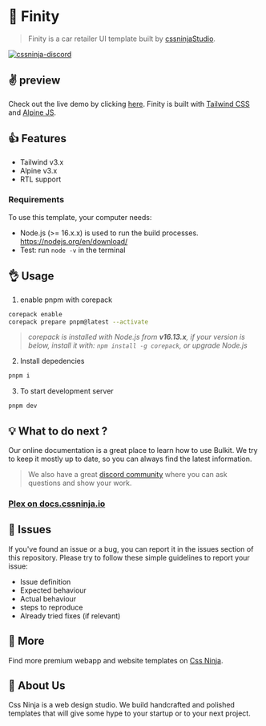 # 👋 Finity
> Finity is a car retailer UI template built by [cssninjaStudio](https://cssninja.io).

[![cssninja-discord](https://img.shields.io/discord/785473098069311510?label=join%20us%20on%20discord&color=6944EC)](https://go.cssninja.io/discord)

## ✌️ preview

Check out the live demo by clicking [here](https://finity.cssninja.io/). 
Finity is built with [Tailwind CSS](https://tailwindcss.com/) and [Alpine JS](https://github.com/alpinejs/alpine).

## 👍 Features

* Tailwind v3.x
* Alpine v3.x
* RTL support

### Requirements

To use this template, your computer needs:

- Node.js (>= 16.x.x) is used to run the build processes. https://nodejs.org/en/download/
- Test: run `node -v` in the terminal

## 👌 Usage

1. enable pnpm with corepack

```bash
corepack enable
corepack prepare pnpm@latest --activate
```

> _corepack is installed with Node.js from **v16.13.x**, if your version is below, install it with: `npm install -g corepack`, or upgrade Node.js_ 

2. Install depedencies

```bash
pnpm i
```

3. To start development server

```bash
pnpm dev
```

## 💡 What to do next ?

Our online documentation is a great place to learn how to use Bulkit.
We try to keep it mostly up to date, so you can always find the latest information.

> We also have a great [discord community](https://discord.cssninja.io/) where you can ask questions and show your work.

### [Plex on docs.cssninja.io](https://docs.cssninja.io/plex/?utm_source=readme)

## 🍔 Issues

If you've found an issue or a bug, you can report it in the issues section of this repository. Please try to follow these simple guidelines to report your issue:

* Issue definition
* Expected behaviour
* Actual behaviour
* steps to reproduce
* Already tried fixes (if relevant)

## 🎉 More

Find more premium webapp and website templates on [Css Ninja](https://cssninja.io/).

## 🚀 About Us

Css Ninja is a web design studio. We build handcrafted and polished templates that will give some hype to your startup or to your next project.



